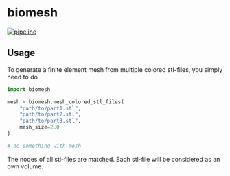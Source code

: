 # biomesh

[![pipeline](https://github.com/amgebauer/biomesh/actions/workflows/build_and_test.yml/badge.svg)](https://github.com/amgebauer/biomesh/actions/workflows/build_and_test.yml)

## Usage

To generate a finite element mesh from multiple colored stl-files, you simply need to do

```python
import biomesh

mesh = biomesh.mesh_colored_stl_files(
    "path/to/part1.stl",
    "path/to/part2.stl",
    "path/to/part3.stl",
    mesh_size=2.0
)

# do something with mesh
```

The nodes of all stl-files are matched. Each stl-file will be considered as an own volume.

